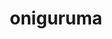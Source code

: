 ---
title: "oniguruma"
layout: cache
categories: [package, develop]
meta: {"versions": ["6.9.9"], "compilers": ["gcc@=10.2.1", "gcc@=11.4.0", "gcc@=7.5.0", "gcc@=9.4.0", "oneapi@=2024.0.0", "oneapi@=2024.2.0"], "oss": ["centos7", "ubuntu18.04", "ubuntu20.04", "ubuntu22.04"], "platforms": ["linux"], "targets": ["neoverse_v1", "ppc64le", "x86_64_v3"], "stacks": ["developer-tools", "developer-tools-manylinux2014", "e4s", "e4s-neoverse_v1", "e4s-oneapi", "e4s-power", "root"], "num_specs": 7, "num_specs_by_stack": {"root": 7, "developer-tools-manylinux2014": 1, "developer-tools": 1, "e4s-power": 1, "e4s-neoverse_v1": 1, "e4s": 1, "e4s-oneapi": 2}}
spec_details: [{"hash": "fl6e3tllpwwuaam4xlvmhjo7ixxveirk", "compiler": "gcc@=10.2.1", "versions": ["6.9.9"], "os": "centos7", "platform": "linux", "target": "x86_64_v3", "variants": ["build_system=autotools"], "stacks": ["root", "developer-tools-manylinux2014"], "size": "-", "tarball": "https://binaries.spack.io/develop/build_cache/linux-centos7-x86_64_v3/gcc-10.2.1/oniguruma-6.9.9/linux-centos7-x86_64_v3-gcc-10.2.1-oniguruma-6.9.9-fl6e3tllpwwuaam4xlvmhjo7ixxveirk.spack"}, {"hash": "kbqbjkkpu2er7hroscbu5d3l653dpywt", "compiler": "gcc@=7.5.0", "versions": ["6.9.9"], "os": "ubuntu18.04", "platform": "linux", "target": "x86_64_v3", "variants": ["build_system=autotools"], "stacks": ["root", "developer-tools"], "size": "-", "tarball": "https://binaries.spack.io/develop/build_cache/linux-ubuntu18.04-x86_64_v3/gcc-7.5.0/oniguruma-6.9.9/linux-ubuntu18.04-x86_64_v3-gcc-7.5.0-oniguruma-6.9.9-kbqbjkkpu2er7hroscbu5d3l653dpywt.spack"}, {"hash": "ouw5tc4kwclwozwjq4lsvp5lbgwcmmqd", "compiler": "gcc@=9.4.0", "versions": ["6.9.9"], "os": "ubuntu20.04", "platform": "linux", "target": "ppc64le", "variants": ["build_system=autotools"], "stacks": ["root", "e4s-power"], "size": "-", "tarball": "https://binaries.spack.io/develop/build_cache/linux-ubuntu20.04-ppc64le/gcc-9.4.0/oniguruma-6.9.9/linux-ubuntu20.04-ppc64le-gcc-9.4.0-oniguruma-6.9.9-ouw5tc4kwclwozwjq4lsvp5lbgwcmmqd.spack"}, {"hash": "dou2g6hp4jmriksflaguky2cjpwujjsg", "compiler": "gcc@=11.4.0", "versions": ["6.9.9"], "os": "ubuntu22.04", "platform": "linux", "target": "neoverse_v1", "variants": ["build_system=autotools"], "stacks": ["root", "e4s-neoverse_v1"], "size": "-", "tarball": "https://binaries.spack.io/develop/build_cache/linux-ubuntu22.04-neoverse_v1/gcc-11.4.0/oniguruma-6.9.9/linux-ubuntu22.04-neoverse_v1-gcc-11.4.0-oniguruma-6.9.9-dou2g6hp4jmriksflaguky2cjpwujjsg.spack"}, {"hash": "2xh2dld6wltfubdvhdnenn5rh34bl7md", "compiler": "gcc@=11.4.0", "versions": ["6.9.9"], "os": "ubuntu22.04", "platform": "linux", "target": "x86_64_v3", "variants": ["build_system=autotools"], "stacks": ["root", "e4s"], "size": "-", "tarball": "https://binaries.spack.io/develop/build_cache/linux-ubuntu22.04-x86_64_v3/gcc-11.4.0/oniguruma-6.9.9/linux-ubuntu22.04-x86_64_v3-gcc-11.4.0-oniguruma-6.9.9-2xh2dld6wltfubdvhdnenn5rh34bl7md.spack"}, {"hash": "tfgxxdxxomeegjltpvqhhwmh2zeiakcb", "compiler": "oneapi@=2024.0.0", "versions": ["6.9.9"], "os": "ubuntu22.04", "platform": "linux", "target": "x86_64_v3", "variants": ["build_system=autotools"], "stacks": ["root", "e4s-oneapi"], "size": "-", "tarball": "https://binaries.spack.io/develop/build_cache/linux-ubuntu22.04-x86_64_v3/oneapi-2024.0.0/oniguruma-6.9.9/linux-ubuntu22.04-x86_64_v3-oneapi-2024.0.0-oniguruma-6.9.9-tfgxxdxxomeegjltpvqhhwmh2zeiakcb.spack"}, {"hash": "ph376sordochdx2olbknuqbm2rkjijq2", "compiler": "oneapi@=2024.2.0", "versions": ["6.9.9"], "os": "ubuntu22.04", "platform": "linux", "target": "x86_64_v3", "variants": ["build_system=autotools"], "stacks": ["root", "e4s-oneapi"], "size": "-", "tarball": "https://binaries.spack.io/develop/build_cache/linux-ubuntu22.04-x86_64_v3/oneapi-2024.2.0/oniguruma-6.9.9/linux-ubuntu22.04-x86_64_v3-oneapi-2024.2.0-oniguruma-6.9.9-ph376sordochdx2olbknuqbm2rkjijq2.spack"}]
---